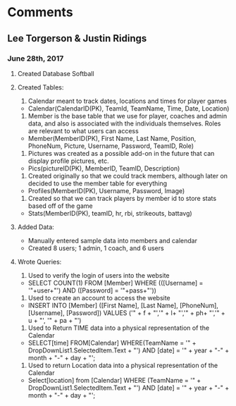 

# Comments

## Lee Torgerson & Justin Ridings

### June 28th, 2017


1. Created Database Softball

1. Created Tables:
	1. Calendar meant to track dates, locations and times for player games
	- Calendar(CalendarID(PK), TeamId, TeamName, Time, Date, Location)
	1. Member is the base table that we use for player, coaches and admin data, and also is associated with the individuals 
	   themselves. Roles are relevant to what users can access
	- Member(MemberID(PK), First Name, Last Name, Position, PhoneNum, Picture, Username, Password, TeamID, Role)
	1. Pictures was created as a possible add-on in the future that can display profile pictures, etc.
	- Pics(pictureID(PK), MemberID, TeamID, Description)
	1. Created originally so that we could track members, although later on decided to use the member table for everything
	- Profiles(MemberID(PK), Username, Password, Image)
	1.  Created so that we can track players by member id to store stats based off of the game
	- Stats(MemberID(PK), teamID, hr, rbi, strikeouts, battavg)
	

1. Added Data:
	- Manually entered sample data into members and calendar		
	- Created 8 users; 1 admin, 1 coach, and 6 users

1. Wrote Queries:
	1. Used to verify the login of users into the website 
	- SELECT COUNT(1) FROM [Member] WHERE (([Username] = '"+user+"') AND ([Password] = '"+pass+"'))
	1. Used to create an account to access the website 
	- INSERT INTO [Member] ([First Name], [Last Name], [PhoneNum], [Username], [Password]) 
	VALUES ('" + f + "','" + l+ "','" + ph+ "','" + u + "', '" + pa + "')
	1. Used to Return TIME data into a physical representation of the Calendar
	- SELECT[time] FROM[Calendar] WHERE(TeamName = '" + DropDownList1.SelectedItem.Text + "') 
	AND [date] = '" + year + "-" + month + "-" + day + "';
	1. Used to return Location data into a physical representation of the Calendar
	- Select[location] from [Calendar] WHERE (TeamName = '" + DropDownList1.SelectedItem.Text + "') 
	AND [date] = '" + year + "-" + month + "-" + day + "';
	
